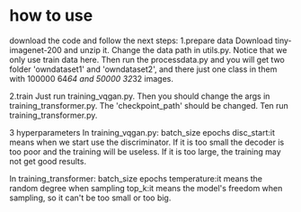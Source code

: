 # how to use
download the code and follow the next steps:
1.prepare data
Download tiny-imagenet-200 and unzip it. Change the data path in utils.py. Notice that we only use train data here. Then run the processdata.py and you will get two folder 'owndataset1' and 'owndataset2', and there just one class in them with 100000 64*64 and 50000 32*32 images.

2.train 
Just run training_vqgan.py. Then you should change the args in training_transformer.py. The 'checkpoint_path' should be changed. Ten run training_transformer.py.

3 hyperparameters
In training_vqgan.py:
batch_size
epochs
disc_start:it means when we start use the discriminator. If it is too small the decoder is too poor and the training will be useless. If it is too large, the training may not get good results.

In training_transformer:
batch_size
epochs
temperature:it means the random degree when sampling
top_k:it means the model's freedom when sampling, so it can't be too small or too big.


